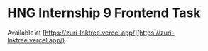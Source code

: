 # HNG Internship 9 Frontend Task 

Available at [https://zuri-lnktree.vercel.app/](https://zuri-lnktree.vercel.app/).
